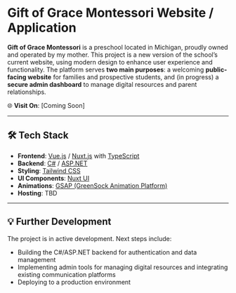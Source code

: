 # Gift of Grace Montessori Website / Application

**Gift of Grace Montessori** is a preschool located in Michigan, proudly owned and operated by my mother. This project is a new version of the school’s current website, using modern design to enhance user experience and functionality. The platform serves **two main purposes**: a welcoming **public-facing website** for families and prospective students, and (in progress) a **secure admin dashboard** to manage digital resources and parent relationships.

🌐 **Visit On**: [Coming Soon]

---

## 🛠️ Tech Stack

- **Frontend**: [Vue.js](https://vuejs.org/) / [Nuxt.js](https://nuxt.com/) with [TypeScript](https://www.typescriptlang.org/)
- **Backend**: [C#](https://learn.microsoft.com/en-us/dotnet/csharp/) / [ASP.NET](https://learn.microsoft.com/en-us/aspnet/core/?view=aspnetcore-8.0)
- **Styling**: [Tailwind CSS](https://tailwindcss.com/)
- **UI Components**: [Nuxt UI](https://ui.nuxt.com/)
- **Animations**: [GSAP (GreenSock Animation Platform)](https://gsap.com/)
- **Hosting**: TBD

---

## 💡 Further Development

The project is in active development. Next steps include:

- Building the C#/ASP.NET backend for authentication and data management
- Implementing admin tools for managing digital resources and integrating existing communication platforms
- Deploying to a production environment
